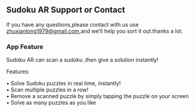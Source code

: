 ## Sudoku AR Support or Contact

If you have any questions,please contact with us use zhuxianlong1979@gmail.com,and we’ll help you sort it out.thanks a lot.

### App Feature

Sudoku AR  can scan a sudoku ,then give a solution instantly!<br>

Features:<br>

• Solve Sudoku puzzles in real time, instantly!<br>
• Scan multiple puzzles in a row!<br>
• Remove a scanned puzzle by simply tapping the puzzle on your screen<br>
• Solve as many puzzles as you like<br>

<br>

